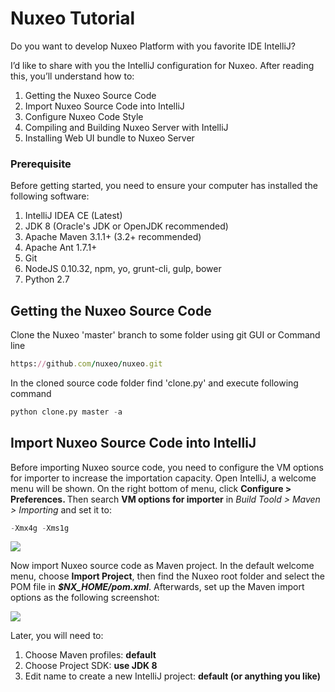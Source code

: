 # Nuxeo Tutorial
Do you want to develop Nuxeo Platform with you favorite IDE IntelliJ? 

I’d like to share with you the IntelliJ configuration for Nuxeo. After reading this, you’ll understand how to:

1. Getting the Nuxeo Source Code
2. Import Nuxeo Source Code into IntelliJ
3. Configure Nuxeo Code Style 
4. Compiling and Building Nuxeo Server with IntelliJ
5. Installing Web UI bundle to Nuxeo Server



<h3>Prerequisite</h3>

Before getting started, you need to ensure your computer has installed the following software:

1. IntelliJ IDEA CE (Latest)
2. JDK 8 (Oracle's JDK or OpenJDK recommended)
3. Apache Maven 3.1.1+ (3.2+ recommended)
4. Apache Ant 1.7.1+
5. Git
6. NodeJS 0.10.32, npm, yo, grunt-cli, gulp, bower
7. Python 2.7



<h2>Getting the Nuxeo Source Code</h2>

Clone the Nuxeo 'master' branch to some folder using git GUI or Command line
```ruby
https://github.com/nuxeo/nuxeo.git
```
In the cloned source code folder find 'clone.py' and execute following command
```py
python clone.py master -a
```

<h2>Import Nuxeo Source Code into IntelliJ</h2>
Before importing Nuxeo source code, you need to configure the VM options for importer to increase the importation capacity.
Open IntelliJ, a welcome menu will be shown. On the right bottom of menu, click <b> Configure > Preferences. </b>
Then search <b>VM options for importer</b> in <i>Build Toold > Maven > Importing</i> and set it to:



```py
-Xmx4g -Xms1g
```

![](http://omershafiq.com/nuxeo-tutorial/vm-options-for-importer.png)

Now import Nuxeo source code as Maven project. In the default welcome menu, choose <b>Import Project</b>, then find the Nuxeo root folder and select the POM file in <i><b>$NX_HOME/pom.xml</b></i>. Afterwards, set up the Maven import options as the following screenshot:

![](http://omershafiq.com/nuxeo-tutorial/import-project-from-maven.png)

Later, you will need to:

1. Choose Maven profiles: <b>default</b>
2. Choose Project SDK: <b> use JDK 8 </b>
3. Edit name to create a new IntelliJ project: <b> default (or anything you like) </b>


